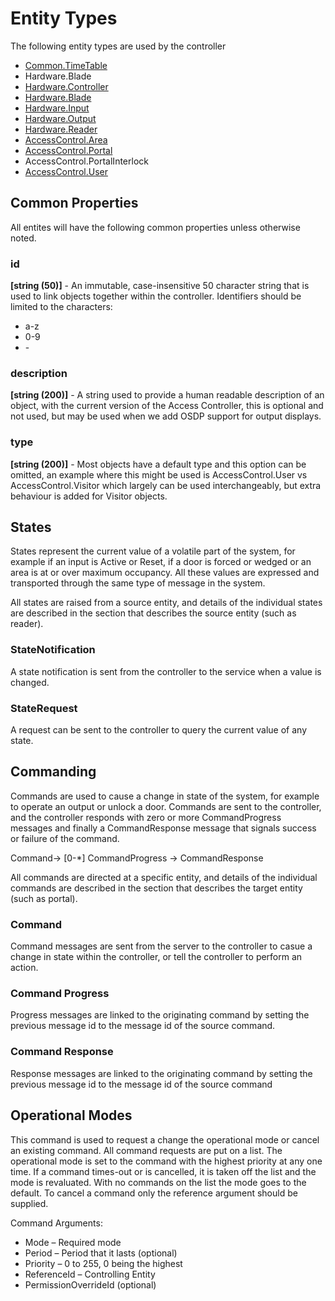 # Entity Types

The following entity types are used by the controller

- [Common.TimeTable](CommonTimeTable.md)
- Hardware.Blade
- [Hardware.Controller](HardwareController.md)
- [Hardware.Blade](HardwareBlade.md)
- [Hardware.Input](HardwareInput.md)
- [Hardware.Output](HardwareOutput.md)
- [Hardware.Reader](HardwareReader.md)
- [AccessControl.Area](AccessControlArea.md)
- [AccessControl.Portal](AccessControlPortal.md)
- AccessControl.PortalInterlock
- [AccessControl.User](AccessControlUser.md)

## Common Properties

All entites will have the following common properties unless otherwise noted.

### id
**[string (50)]** - An immutable, case-insensitive 50 character string that is used to link objects together within the controller.  Identifiers should be limited to the characters:
- a-z
- 0-9
- \-

### description
**[string (200)]** - A string used to provide a human readable description of an object, with the current version of the Access Controller, this is optional and not used, but may be used when we add OSDP support for output displays.

### type
**[string (200)]** - Most objects have a default type and this option can be omitted, an example where this might be used is AccessControl.User vs AccessControl.Visitor which largely can be used interchangeably, but extra behaviour is added for Visitor objects.

## States

States represent the current value of a volatile part of the system,
for example if an input is Active or Reset, if a door is forced or wedged or an
area is at or over maximum occupancy. All these values are expressed and
transported through the same type of message in the system.

All states are raised from a source entity, and details of the individual states
are described in the section that describes the source entity (such as reader).

### StateNotification

A state notification is sent from the controller to the service when a value is
changed.

### StateRequest

A request can be sent to the controller to query the current value of any state.

## Commanding

Commands are used to cause a change in state of the system, for example to
operate an output or unlock a door. Commands are sent to the controller, and the
controller responds with zero or more CommandProgress messages and finally a
CommandResponse message that signals success or failure of the command.

Command-\> [0-\*] CommandProgress -\> CommandResponse

All commands are directed at a specific entity, and details of the individual
commands are described in the section that describes the target entity (such as
portal).

### Command

Command messages are sent from the server to the controller to casue a change in state 
within the controller, or tell the controller to perform an action.

### Command Progress

Progress messages are linked to the originating command by setting the previous
message id to the message id of the source command.

### Command Response

Response messages are linked to the originating command by setting the previous
message id to the message id of the source command

## Operational Modes

This command is used to request a change the operational mode or cancel an
existing command. All command requests are put on a list. The operational mode
is set to the command with the highest priority at any one time. If a command
times-out or is cancelled, it is taken off the list and the mode is revaluated.
With no commands on the list the mode goes to the default. To cancel a command
only the reference argument should be supplied.

Command Arguments:

- Mode – Required mode
- Period – Period that it lasts (optional)
- Priority – 0 to 255, 0 being the highest
- ReferenceId – Controlling Entity
- PermissionOverrideId (optional)